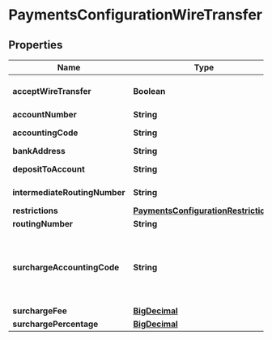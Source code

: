 
# PaymentsConfigurationWireTransfer

## Properties
Name | Type | Description | Notes
------------ | ------------- | ------------- | -------------
**acceptWireTransfer** | **Boolean** | Master flag indicating this merchant accepts wire transfers |  [optional]
**accountNumber** | **String** | account_number |  [optional]
**accountingCode** | **String** | Optional Quickbooks accounting code |  [optional]
**bankAddress** | **String** | Bank address |  [optional]
**depositToAccount** | **String** | Optional Quickbooks deposit to account |  [optional]
**intermediateRoutingNumber** | **String** | Intermediate routing number |  [optional]
**restrictions** | [**PaymentsConfigurationRestrictions**](PaymentsConfigurationRestrictions.md) |  |  [optional]
**routingNumber** | **String** | Routing number |  [optional]
**surchargeAccountingCode** | **String** | If a surcharge is present and this merchant is integrated with Quickbooks, this is the accounting code for the surcharge amount |  [optional]
**surchargeFee** | [**BigDecimal**](BigDecimal.md) | surcharge_fee |  [optional]
**surchargePercentage** | [**BigDecimal**](BigDecimal.md) | surcharge_percentage |  [optional]



